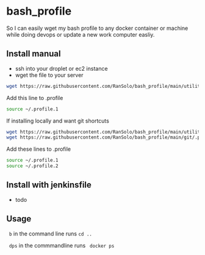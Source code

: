 # bash_profile
So I can easily wget my bash profile to any docker container or machine while doing devops or update a new work computer easliy.

## Install manual

- ssh into your droplet or ec2 instance
- wget the file to your server
```bash
wget https://raw.githubusercontent.com/RanSolo/bash_profile/main/utility/.profile
```

Add this line to .profile
```bash
source ~/.profile.1
```
If installing locally and want git shortcuts

```bash
wget https://raw.githubusercontent.com/RanSolo/bash_profile/main/utility/.profile
wget https://raw.githubusercontent.com/RanSolo/bash_profile/main/git/.profile
```
Add these lines to .profile
```bash
source ~/.profile.1
source ~/.profile.2
```

## Install with jenkinsfile
- todo

## Usage
``` b``` 
in the command line runs 
``` cd .. ```

``` dps``` in the commmandline runs ``` docker ps```

